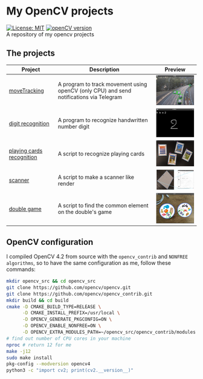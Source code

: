 # My OpenCV projects
[![License: MIT](https://img.shields.io/badge/License-MIT-blue.svg)](https://opensource.org/licenses/mit)
[![openCV version](https://img.shields.io/badge/openCV-%3E%3D%204.2-green)](https://img.shields.io/badge/openCV-%3E%3D%204.2-green)  
A repository of my opencv projects

## The projects

| Project | Description | Preview |
--- | --- |:---:|
[moveTracking](moveTracking) | A program to track movement using openCV (only CPU) and send notifications via Telegram | <img alt="movetracking_preview" src="moveTracking/screenshot/road_capture.png" width="200px"/>
[digit recognition](digit_recognition) | A program to recognize handwritten number digit | <img alt="digit_preview" src="digit_recognition/screenshot/result.png" width="200px"/>
[playing cards recognition](card_recognition) | A script to recognize playing cards | <img alt="playingcards_preview" src="card_recognition/screenshot/result.png" width="200px"/>
[scanner](scanner) | A script to make a scanner like render | <img alt="scanner_processing" src="scanner/screenshot/processing.png" width="200px"/>
[double game](doublegame) | A script to find the common element on the double's game | <img alt="doublegame_preview" src="doublegame/screenshot/result.png" width="200px"/>

## OpenCV configuration

I compiled OpenCV 4.2 from source with the `opencv_contrib` and `NONFREE algorithms`, so to have the same configuration as me, follow these commands:

```sh
mkdir opencv_src && cd opencv_src
git clone https://github.com/opencv/opencv.git
git clone https://github.com/opencv/opencv_contrib.git
mkdir build && cd build
cmake -D CMAKE_BUILD_TYPE=RELEASE \
      -D CMAKE_INSTALL_PREFIX=/usr/local \
      -D OPENCV_GENERATE_PKGCONFIG=ON \
      -D OPENCV_ENABLE_NONFREE=ON \
      -D OPENCV_EXTRA_MODULES_PATH=~/opencv_src/opencv_contrib/modules ../opencv
# find out number of CPU cores in your machine
nproc # return 12 for me
make -j12
sudo make install
pkg-config --modversion opencv4
python3 -c "import cv2; print(cv2.__version__)"
```